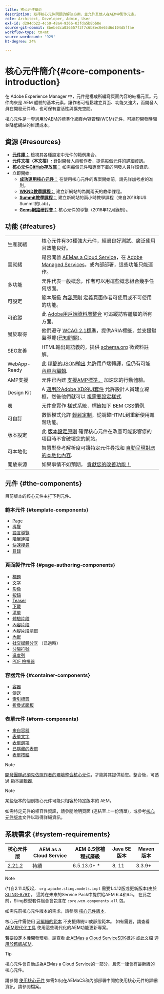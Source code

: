 ```yaml
---
title: 核心元件簡介
description: 取得核心元件問題的解決方案，並允許其他人在AEM中製作元素。
role: Architect, Developer, Admin, User
exl-id: d294db22-4cb0-48a4-9366-03fda5b8bb8e
source-git-commit: 8bebe3ca036557f3f7c6b8ec0e65d6d104d5ffae
workflow-type: tm+mt
source-wordcount: '929'
ht-degree: 24%

---
```


# 核心元件簡介{#core-components-introduction}

在 Adobe Experience Manager 中，元件是構成所編寫頁面內容的結構元素。元件向來是 AEM 體驗的基本元素，讓作者可輕鬆建立頁面、功能又強大，而開發人員在開發元件時，也可保有靈活性與擴充空間。

核心元件是一套適用於AEM的標準化網頁內容管理(WCM)元件，可縮短開發時間並降低網站的維護成本。

## 資源 {#resources}

* **[元件庫：](https://www.adobe.com/go/aem_cmp_library)** 檢視其各種設定中元件的範例集合。
* **元件文檔（本文檔）:** 針對開發人員和作者，提供每個元件的詳細資訊。
* **[核心元件GitHub存放庫：](https://github.com/adobe/aem-core-wcm-components)** 如需每個元件和專案下載的開發人員詳細資訊。
* 立即開始:
   * **[成功運用核心元件：](/help/developing/success.md)** 在使用核心元件的專案開始前，請先詳加考慮的准則。
   * **[WKND教學課程：](https://experienceleague.adobe.com/docs/experience-manager-learn/getting-started-wknd-tutorial-develop/overview.html?lang=zh-Hant)** 建立新網站的為期兩天的教學課程。
   * **[Summit教學課程：](https://expleague.azureedge.net/labs/L767/index.html)** 建立新網站的兩小時教學課程（來自2019年US Summit的Lab）。
   * **[Gems網路研討會：](https://helpx.adobe.com/tw/experience-manager/kt/eseminars/gems/AEM-Core-Components.html)** 核心元件的導覽（2018年12月錄制）。

## 功能 {#features}

|  |  |
|---|---|
| 生產就緒 | 核心元件有30種強大元件，經過良好測試、廣泛使用且效能良好。 |
| 雲就緒 | 是否開啟 [AEMas a Cloud Service](https://experienceleague.adobe.com/docs/experience-manager-cloud-service/landing/home.html)，在 [Adobe Managed Services](https://github.com/adobe/aem-project-archetype/tree/master/src/main/archetype/dispatcher.ams)，或內部部署，這些功能只能運作。 |
| 多功能 | 元件代表一般概念，作者可以用這些概念組合幾乎任何版面。 |
| 可設定 | 範本層級 [內容原則](https://experienceleague.adobe.com/docs/experience-manager-cloud-service/content/implementing/developing/full-stack/components-templates/templates.html#content-policies) 定義頁面作者可使用或不可使用的功能。 |
| 可追蹤 | 此 [Adobe用戶端資料層整合](/help/developing/data-layer/overview.md) 可追蹤訪客體驗的所有方面。 |
| 易於取得 | 他們遵守 [WCAG 2.1標準](https://www.w3.org/TR/WCAG21/)，提供ARIA標籤，並支援鍵盤導覽([已知問題](https://github.com/adobe/aem-core-wcm-components/issues?utf8=✓&amp;q=is%3Aissue+is%3Aopen+accessibility+in%3Atitle))。 |
| SEO友善 | HTML輸出是語義的，提供 [schema.org](https://schema.org) 微資料註解。 |
| WebApp-Ready | 此 [精簡的JSON輸出](https://experienceleague.adobe.com/docs/experience-manager-learn/foundation/development/develop-sling-model-exporter.html) 允許用戶端轉譯，但仍有可能 [內容內編輯](https://experienceleague.adobe.com/docs/experience-manager-learn/sites/spa-editor/spa-editor-framework-feature-video-use.html). |
| AMP支援 | 元件已內建 [支援AMP標準，](/help/developing/amp.md) 加速您的行動體驗。 |
| Design Kit | A [適用於Adobe XD的UI套件](https://experienceleague.adobe.com/docs/experience-manager-learn/assets/AEM-CoreComponents-UI-Kit.xd) 允許設計人員建立線框，然後他們就可以 [視需要設定樣式](https://github.com/adobe/aem-guides-wknd/releases/download/aem-guides-wknd-0.0.2/AEM_UI-kit-WKND.xd). |
| 表 | 元件會實作 [樣式系統](https://experienceleague.adobe.com/docs/experience-manager-cloud-service/content/sites/authoring/features/style-system.html)，標籤如下 [BEM CSS慣例](http://getbem.com/). |
| 可自訂 | 數個模式允許 [輕鬆定制](developing/customizing.md)，從調整HTML到重新使用進階功能。 |
| 版本設定 | 此 [版本設定原則](https://github.com/adobe/aem-core-wcm-components/wiki/Versioning-policies) 確保核心元件在改善可能影響您的項目時不會破壞您的網站。 |
| 可本地化 | 智慧型參考解析度可讓特定元件尋找和 [自動呈現對應的本地化內容](get-started/localization.md). |
| 開放來源 | 如果事情不如預期， [貢獻您的改善功能！](https://github.com/adobe/aem-core-wcm-components/blob/master/CONTRIBUTING.md) |

## 元件 {#the-components}

目前版本的核心元件主打下列元件。

### 範本元件 {#template-components}

* [Page](components/page.md)
* [導覽](components/navigation.md)
* [語言導覽](components/language-navigation.md)
* [階層連結](components/breadcrumb.md)
* [快速搜尋](components/quick-search.md)
* [目錄](components/tableofcontents.md)

### 頁面製作元件 {#page-authoring-components}

* [標題](components/title.md)
* [文字](components/text.md)
* [影像](components/image.md)
* [按鈕](components/button.md)
* [Teaser](components/teaser.md)
* [下載](components/download.md)
* [清單](components/list.md)
* [體驗片段](components/experience-fragment.md)
* [內容片段](components/content-fragment-component.md)
* [內容片段清單](components/content-fragment-list.md)
* [內嵌](components/embed.md)
* [社交媒體分享](components/sharing.md) （已過時）
* [分隔符號](components/separator.md)
* [進度列](components/progress-bar.md)
* [PDF 檢視器](components/pdf-viewer.md)

### 容器元件 {#container-components}

* [容器](components/container.md)
* [傳送](components/carousel.md)
* [索引標籤](components/tabs.md)
* [折疊式面板](components/accordion.md)

### 表單元件 {#form-components}

* [來自容器](components/forms/form-container.md)
* [表單文字](components/forms/form-text.md)
* [表單選項](components/forms/form-options.md)
* [已隱藏的表單](components/forms/form-hidden.md)
* [表單按鈕](components/forms/form-button.md)

>[!NOTE]
>
>[開發團隊必須先依照作者的環境整合核心元件](get-started/using.md)，才能將其提供給您。整合後，可透過 [範本編輯器](https://experienceleague.adobe.com/docs/experience-manager-cloud-service/sites/authoring/features/templates.html).

>[!NOTE]
>
>某些版本的個別核心元件可能只相容於特定版本的 AEM。
>
>如需特定元件的相容性資訊，請參閱說明頁面 (連結至上一份清單)，或參考[核心元件版本](versions.md)文件以取得詳細資訊。

## 系統需求 {#system-requirements}

| 核心元件 版 | AEM as a Cloud Service  | AEM 6.5修補程式層級 | Java SE版本 | Maven版本 |
|---------|---------|---------|---------|---------|
| [2.21.2](https://github.com/adobe/aem-core-wcm-components/releases/tag/core.wcm.components.reactor-2.21.2) | 持續 | 6.5.13.0+ * | 8, 11 | 3.3.9+ |

>[!NOTE]
>
>(*)自2.11.0版起， `org.apache.sling.models.impl` 需要1.4.12版或更新版本(由於 [SLING-8781](https://issues.apache.org/jira/browse/SLING-8781))。 這將在未來的Service Pack中提供給AEM 6.4和6.5。 在此之前，Sling模型套件組合會包含在 `core.wcm.components.all` 包。

如需先前核心元件版本的需求，請參閱 [核心元件版本](versions.md).

核心元件需使用 [可編輯的範本](https://experienceleague.adobe.com/docs/experience-manager-learn/sites/page-authoring/template-editor-feature-video-use.html) 不支援傳統UI或靜態範本。 如有需要，請查看 [AEM現代化工具](https://opensource.adobe.com/aem-modernize-tools/pages/tools.html) 使用這些現代化的AEM功能更新專案。

若要設定本機開發環境，請查看 [此AEMas a Cloud ServiceSDK概述](https://experienceleague.adobe.com/docs/experience-manager-learn/cloud-service/local-development-environment-set-up/overview.html?lang=zh-Hant) 或此文檔 [適用於舊版AEM](https://experienceleague.adobe.com/docs/experience-manager-learn/foundation/development/set-up-a-local-aem-development-environment.html).

>[!TIP]
>
>核心元件會自動成為AEMas a Cloud Service的一部分，且您一律會有最新版的核心元件。
>
>請參閱 [使用核心元件](/help/get-started/using.md) 如需如何在AEMaCS和內部部署中開始使用核心元件的詳細資訊，請參閱檔案。
